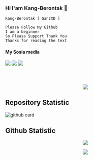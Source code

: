 ### Hi I'am Kang-Berontak 👋

`Kang-Berontak [ GanzXD ]`

```
Please Follow My Github
I am a beginner
So Please Support Thank You
Thanks for reading the text
```

####    My Sosia media
[![](https://img.shields.io/badge/Facebook-blue?logo=Facebook&logoColor=blue&labelColor=white)](https://www.facebook.com/GanzXDNihBoss)
[![](https://img.shields.io/badge/Facebook-blue?logo=Facebook&logoColor=blue&labelColor=white)](https://www.facebook.com/GANZXDNihBoss)
[![](https://img.shields.io/badge/Whatsapp-CHAT-red?logo=Whatsapp&logoColor=Brightgreen&labelColor=white)](https://wa.me/6281911259961?text=Asalamualaikum+bang) <br><br>
#

</h1>
<p align="center">
  <img src="https://i.ibb.co/4V1QzHD/20211215-173647.png" />
</p>

## Repository Statistic
![github card](https://github-readme-stats.vercel.app/api/pin/?username=Kang-Berontak&repo=Compile&theme=dark)

## Github Statistic

<p align="center"><a href="https://github.com/Lord-Ammar"><img src="https://github-readme-stats.vercel.app/api?username=Kang-Berontak&show_icons=true&theme=radical"></a></p>
<p align="center"><a href="https://github.com/Lord-Ammar"><img src="https://github-readme-stats.vercel.app/api/top-langs/?username=Kang-Berontak&theme=radical&layout=compact"></a></p> 
